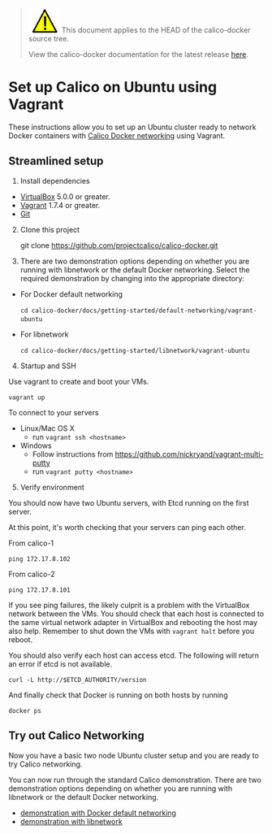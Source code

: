 <!--- master only -->
> ![warning](../images/warning.png) This document applies to the HEAD of the calico-docker source tree.
>
> View the calico-docker documentation for the latest release [here](https://github.com/projectcalico/calico-docker/blob/v0.11.0/README.md).
<!--- else
> You are viewing the calico-docker documentation for release **release**.
<!--- end of master only -->

# Set up Calico on Ubuntu using Vagrant

These instructions allow you to set up an Ubuntu cluster ready to network Docker containers with 
[Calico Docker networking][calico-networking] using Vagrant.

## Streamlined setup

1) Install dependencies

* [VirtualBox][virtualbox] 5.0.0 or greater.
* [Vagrant][vagrant] 1.7.4 or greater.
* [Git][git]

<!--- master only -->
2) Clone this project

    git clone https://github.com/projectcalico/calico-docker.git
<!--- else
2) Clone this project, and checkout the **release** release

    git clone https://github.com/projectcalico/calico-docker.git
    git checkout tags/**release**
<!--- end of master only -->
    
3) There are two demonstration options depending on whether you are running with libnetwork or the
   default Docker networking.  Select the required demonstration by changing into the appropriate directory:

  - For Docker default networking
  
    ```cd calico-docker/docs/getting-started/default-networking/vagrant-ubuntu```
    
  - For libnetwork
  
    ```cd calico-docker/docs/getting-started/libnetwork/vagrant-ubuntu```
    
4) Startup and SSH

Use vagrant to create and boot your VMs.

    vagrant up

To connect to your servers
* Linux/Mac OS X
    * run `vagrant ssh <hostname>`
* Windows
    * Follow instructions from https://github.com/nickryand/vagrant-multi-putty
    * run `vagrant putty <hostname>`

5) Verify environment

You should now have two Ubuntu servers, with Etcd running on the first server.

At this point, it's worth checking that your servers can ping each other.

From calico-1

    ping 172.17.8.102

From calico-2

    ping 172.17.8.101

If you see ping failures, the likely culprit is a problem with the VirtualBox network between the VMs.  You should 
check that each host is connected to the same virtual network adapter in VirtualBox and rebooting the host may also 
help.  Remember to shut down the VMs with `vagrant halt` before you reboot.

You should also verify each host can access etcd.  The following will return an error if etcd is not available.

    curl -L http://$ETCD_AUTHORITY/version

And finally check that Docker is running on both hosts by running

    docker ps

## Try out Calico Networking

Now you have a basic two node Ubuntu cluster setup and you are ready to try Calico networking.

You can now run through the standard Calico demonstration.  There are two demonstration options depending on 
whether you are running with libnetwork or the default Docker networking.

- [demonstration with Docker default networking](default-networking/Demonstration.md)
- [demonstration with libnetwork](libnetwork/Demonstration.md)

[libnetwork]: https://github.com/docker/libnetwork
[experimental-channel]: https://github.com/docker/docker/tree/master/experimental
[virtualbox]: https://www.virtualbox.org/
[vagrant]: https://www.vagrantup.com/downloads.html
[git]: http://git-scm.com/
[calico-networking]: https://github.com/projectcalico/calico-docker
